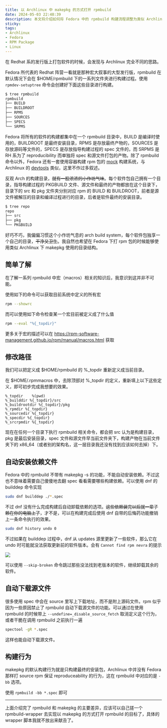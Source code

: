 ```yaml
---
title: 以 Archlinux 中 makepkg 的方式打开 rpmbuild
date: 2024-05-03 22:48:39
description: 本文将介绍如何将 Fedora 中的 rpmbuild 构建流程调整为类似 Archlinux 中 makepkg 的目录结构和工作方式。通过修改 rpmbuild 的宏定义，实现每个软件包独享构建目录，避免传统 rpmbuild 集中式目录带来的混乱。文章详细讲解了如何重新定义 %_topdir、%_builddir 等关键路径，并提供了自动安装构建依赖、自动下载源文件以及构建命令的具体操作方法。无论你是习惯 Archlinux 打包方式的用户，还是希望在 Fedora 下获得更清晰构建流程的开发者，这篇文章都能帮助你更高效地管理 RPM 软件包构建过程。
sticky:
tags:
- Archlinux
- Fedora
- RPM Package
- Linux
---
```


在 Redhat 系的发行版上打包软件的时候，会发现与 Archlinux 完全不同的思路。

Fedora 所代表的 Redhat 阵营一看就是那种宏大叙事的大型发行版，rpmbuild 在默认情况下会在 $HOME/rpmbuild 下的一系列文件夹进行构建过程。使用 `rpmdev-setuptree` 命令会创建好下面这些目录进行构建。

```bash
$ tree rpmbuild
rpmbuild
├── BUILD
├── BUILDROOT
├── RPMS
├── SOURCES
├── SPECS
└── SRPMS
```

Fedora 将所有的软件的构建都集中在一个 rpmbuild 目录中，BUILD 是编译时使用的，BUILDROOT 是最终安装目录，RPMS 是存放最终产物的，SOURCES 是存放源码等文件的，SPECS 是存放指导构建过程的 spec 文件的，而 SRPMS 是 RH 系为了 reproducibility 而单独将 spec 和源文件打包的产物。除了 rpmbuild 命令以外，Fedora 还有一套使用容器构建 rpm 包的 [mock](https://fedoraproject.org/wiki/Using_Mock_to_test_package_builds) 构建系统，与 Archlinux 的 [devtools](https://archlinux.org/packages/extra/any/devtools/) 类似，这里不作过多叙述。

反观 Arch 的构建目录，~~就有一股浓浓的小作坊气味~~。每个软件包自己拥有一个目录，指导构建过程的 PKGBUILD 文件、源文件和最终的产物都放在这个目录下，目录下的 src 和 pkg 文件夹分别对应 rpm 的 BUILD 和 BUILDROOT，前者是源文件被解压的目录和编译过程进行的目录，后者是软件最终的安装目录。

```bash
$ tree repo
repo
├── src
├── pkg
└── PKGBUILD
```

好巧不巧，我偏偏习惯这个小作坊气息的 arch build system，每个软件包独享一个自己的目录，~~干净又卫生~~。我自然也希望在 Fedora 下打 rpm 包的时候能够使用类似 Archlinux 下 makepkg 使用的目录结构。

## 简单了解

在了解一系列 rpmbuild 中宏（macros）相关的知识后，我意识到这并非不可能。

使用如下的命令可以获取目前系统中定义的所有宏

```bash
rpm --showrc
```

而可以使用如下命令检查某一个宏目前被定义成了什么值

```bash
rpm --eval "%{_topdir}"
```

更多关于宏的描述可以在 https://rpm-software-management.github.io/rpm/manual/macros.html 获取

## 修改路径

我们可以把定义成 $HOME/rpmbuild 的 %_topdir 重新定义成当前目录。

在 $HOME/.rpmmacros 中，去除顶部对 %_topdir 的定义，重新填上以下这些定义，即可初步完成我想要的效果。

```
%_topdir    %(pwd)
%_builddir %{_topdir}/src
%_buildrootdir %{_topdir}/pkg
%_rpmdir %{_topdir}
%_sourcedir %{_topdir}
%_specdir %{_topdir}
%_srcrpmdir %{_topdir}
```

现在在任何一个目录下执行 rpmbuild 相关命令，都会把 src 认为是构建目录，pkg 是最后安装目录，spec 文件和源文件早当前文件夹下，构建产物在当前文件夹下的 x86_64（或者别的架构名，这一层目录我还没有找到应该如何去掉）下。

## 自动安装依赖文件

Fedora 中的 rpmbuild 不带有 makepkg -s 的功能，不能自动安装依赖。不过这也不意味着需要自己傻傻地去翻 spec 看看需要哪些构建依赖。可以使用 dnf 的 builddep 命令实现

```bash
sudo dnf builddep ./*.spec
```

不过 dnf 没有什么完成构建后自动卸载依赖的选项。~~这些依赖装完以后就一辈子赖在你的电脑上了~~，才不是，可以在构建完成后使用 dnf 自带的后悔药功能撤销上一条命令执行的效果。

```bash
sudo dnf history undo 0
```

不过如果在 builddep 过程中，dnf 从 updates 源里更新了一些软件，那么它在 undo 时可能就没法获取更新前的软件版本。会有 `Cannot find rpm nevra`  的提示

![](https://static.031130.xyz/uploads/2024/08/12/6635018238ffa.webp)

可以使用 `--skip-broken` 命令跳过那些没法找到老版本的软件，继续卸载其余的软件。

## 自动下载源文件

很多使用 spec 中会在 source 里写上下载地址，而不是附上源码文件。rpm 似乎因为一些原因禁止了 rpmbuild 自动下载源文件的功能。可以通过在使用 rpmbuild 的时候带上 `--undefine=_disable_source_fetch` 取消定义这个行为，或者干脆在调用 rpmbuild 之前执行一遍

```bash
spectool -gR *.spec
```

这样也能自动下载源文件。

## 构建行为

makepkg 的默认构建行为就是只构建最终的安装包，Archlinux 中并没有 Fedora 那样打 source rpm 保证 reproduceability 的行为，这在 rpmbuild 中对应的是 `-bb` 选项。

使用 `rpmbuild -bb *.spec` 即可

***

上面介绍完了 rpmbuild 和 makepkg 的主要差异，应该可以自己搓一个 rpmbuild-wrapper 去实现以 makepkg 的方式打开 rpmbuild 的目标了，具体的 wrapper 脚本我就不放出来献丑了。
